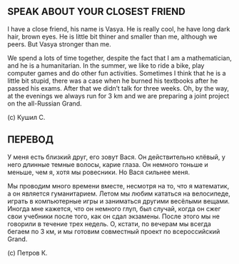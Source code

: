 ## SPEAK ABOUT YOUR CLOSEST FRIEND

I have a close friend, his name is Vasya. He is really cool, he have long dark hair, brown eyes. He is little bit thiner and smaller than me, although we peers. But Vasya stronger than me.

We spend a lots of time together, despite the fact that I am a mathematician, and he is a humanitarian. In the summer, we like to ride a bike, play computer games and do other fun activities. Sometimes I think that he is a little bit stupid, there was a case when he burned his textbooks after he passed his exams. After that we didn’t talk for three weeks. Oh, by the way, at the evenings we always run for 3 km and we are preparing a joint project on the all-Russian Grand.

(c) Кушил С.

## ПЕРЕВОД

У меня есть близкий друг, его зовут Вася. Он действительно клёвый, у него длинные темные волосы, карие глаза. Он немного тоньше и меньше, чем я, хотя мы ровесники. Но Вася сильнее меня.

Мы проводим много времени вместе, несмотря на то, что я математик, а он является гуманитарием. Летом мы любим кататься на велосипеде, играть в компьютерные игры и заниматься другими весёлыми вещами. Иногда мне кажется, что он немного глуп, был случай, когда он сжег свои учебники после того, как он сдал экзамены. После этого мы не говорили в течение трех недель. О, кстати, по вечерам мы всегда бегаем по 3 км, и мы готовим совместный проект по всероссийский Grand.

(с) Петров К.